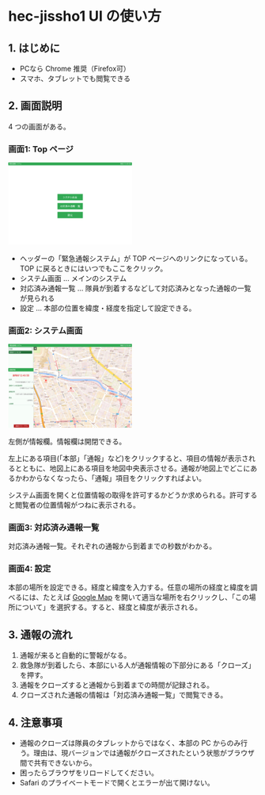 # hec-jissho1 UI の使い方

## 1. はじめに

+ PCなら Chrome 推奨（Firefox可）
+ スマホ、タブレットでも閲覧できる

## 2. 画面説明

4 つの画面がある。

### 画面1: Top ページ

<img src="./doc/images/hec-jissho1-top.png" width="250" />

+ ヘッダーの「緊急通報システム」が TOP ページへのリンクになっている。TOP に戻るときにはいつでもここをクリック。
+ システム画面 ... メインのシステム
+ 対応済み通報一覧 ... 隊員が到着するなどして対応済みとなった通報の一覧が見られる
+ 設定 ... 本部の位置を緯度・経度を指定して設定できる。

### 画面2: システム画面

<img src="./doc/images/hec-jissho1-system.png" width="250" />

左側が情報欄。情報欄は開閉できる。

左上にある項目(「本部」「通報」など)をクリックすると、項目の情報が表示されるとともに、地図上にある項目を地図中央表示させる。通報が地図上でどこにあるかわからなくなったら、「通報」項目をクリックすればよい。

システム画面を開くと位置情報の取得を許可するかどうか求められる。許可すると閲覧者の位置情報がつねに表示される。

### 画面3: 対応済み通報一覧

対応済み通報一覧。それぞれの通報から到着までの秒数がわかる。

### 画面4: 設定

本部の場所を設定できる。経度と緯度を入力する。任意の場所の経度と緯度を調べるには、たとえば [Google Map](https://www.google.co.jp/maps) を開いて適当な場所を右クリックし、「この場所について」を選択する。すると、経度と緯度が表示される。

## 3. 通報の流れ

1. 通報が来ると自動的に警報がなる。
2. 救急隊が到着したら、本部にいる人が通報情報の下部分にある「クローズ」を押す。
3. 通報をクローズすると通報から到着までの時間が記録される。
4. クローズされた通報の情報は「対応済み通報一覧」で閲覧できる。

## 4. 注意事項

+ 通報のクローズは隊員のタブレットからではなく、本部の PC からのみ行う。理由は、現バージョンでは通報がクローズされたという状態がブラウザ間で共有できないから。
+ 困ったらブラウザをリロードしてください。
+ Safari のプライベートモードで開くとエラーが出て開けない。
